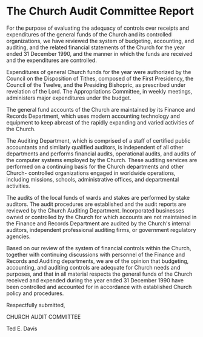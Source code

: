 # The Church Audit Committee Report

For the purpose of evaluating the adequacy of controls over receipts and
expenditures of the general funds of the Church and its controlled
organizations, we have reviewed the system of budgeting, accounting, and
auditing, and the related financial statements of the Church for the year
ended 31 December 1990, and the manner in which the funds are received and the
expenditures are controlled.

Expenditures of general Church funds for the year were authorized by the
Council on the Disposition of Tithes, composed of the First Presidency, the
Council of the Twelve, and the Presiding Bishopric, as prescribed under
revelation of the Lord. The Appropriations Committee, in weekly meetings,
administers major expenditures under the budget.

The general fund accounts of the Church are maintained by its Finance and
Records Department, which uses modern accounting technology and equipment to
keep abreast of the rapidly expanding and varied activities of the Church.

The Auditing Department, which is comprised of a staff of certified public
accountants and similarly qualified auditors, is independent of all other
departments and performs financial audits, operational audits, and audits of
the computer systems employed by the Church. These auditing services are
performed on a continuing basis for the Church departments and other Church-
controlled organizations engaged in worldwide operations, including missions,
schools, administrative offices, and departmental activities.

The audits of the local funds of wards and stakes are performed by stake
auditors. The audit procedures are established and the audit reports are
reviewed by the Church Auditing Department. Incorporated businesses owned or
controlled by the Church for which accounts are not maintained in the Finance
and Records Department are audited by the Church's internal auditors,
independent professional auditing firms, or government regulatory agencies.

Based on our review of the system of financial controls within the Church,
together with continuing discussions with personnel of the Finance and Records
and Auditing departments, we are of the opinion that budgeting, accounting,
and auditing controls are adequate for Church needs and purposes, and that in
all material respects the general funds of the Church received and expended
during the year ended 31 December 1990 have been controlled and accounted for
in accordance with established Church policy and procedures.

Respectfully submitted,

CHURCH AUDIT COMMITTEE

Ted E. Davis


